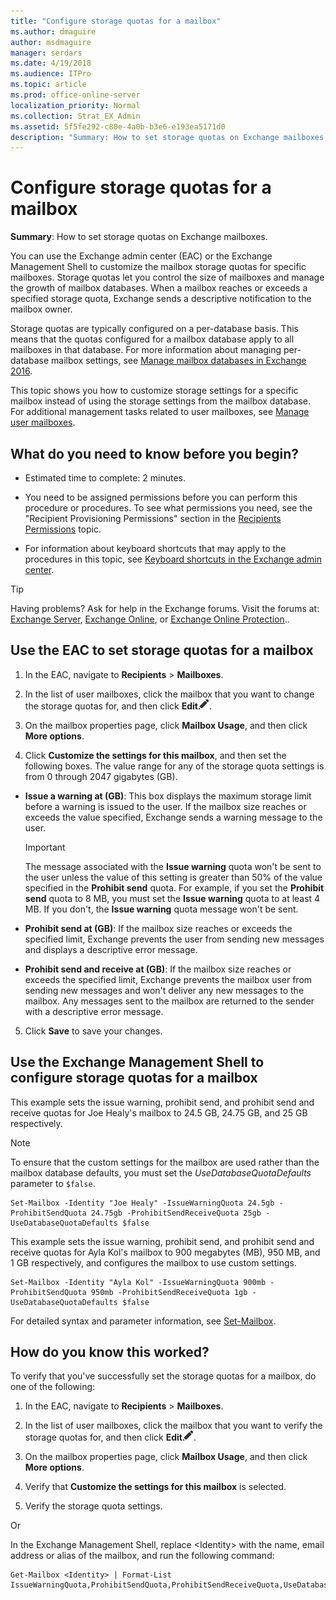```yaml
---
title: "Configure storage quotas for a mailbox"
ms.author: dmaguire
author: msdmaguire
manager: serdars
ms.date: 4/19/2018
ms.audience: ITPro
ms.topic: article
ms.prod: office-online-server
localization_priority: Normal
ms.collection: Strat_EX_Admin
ms.assetid: 5f5fe292-c80e-4a0b-b3e6-e193ea5171d0
description: "Summary: How to set storage quotas on Exchange mailboxes."
---
```


# Configure storage quotas for a mailbox

 **Summary**: How to set storage quotas on Exchange mailboxes.
  
You can use the Exchange admin center (EAC) or the Exchange Management Shell to customize the mailbox storage quotas for specific mailboxes. Storage quotas let you control the size of mailboxes and manage the growth of mailbox databases. When a mailbox reaches or exceeds a specified storage quota, Exchange sends a descriptive notification to the mailbox owner.
  
Storage quotas are typically configured on a per-database basis. This means that the quotas configured for a mailbox database apply to all mailboxes in that database. For more information about managing per-database mailbox settings, see [Manage mailbox databases in Exchange 2016](../../architecture/mailbox-servers/manage-db.md).
  
This topic shows you how to customize storage settings for a specific mailbox instead of using the storage settings from the mailbox database. For additional management tasks related to user mailboxes, see [Manage user mailboxes](manage-user-mailboxes.md).
  
## What do you need to know before you begin?

- Estimated time to complete: 2 minutes.
    
- You need to be assigned permissions before you can perform this procedure or procedures. To see what permissions you need, see the "Recipient Provisioning Permissions" section in the [Recipients Permissions](../../permissions/feature-permissions/recipients.md) topic. 
    
- For information about keyboard shortcuts that may apply to the procedures in this topic, see [Keyboard shortcuts in the Exchange admin center](../../about-documentation/keyboard-shortcuts-in-eac.md).
    
> [!TIP]
> Having problems? Ask for help in the Exchange forums. Visit the forums at: [Exchange Server](https://go.microsoft.com/fwlink/p/?linkId=60612), [Exchange Online](https://go.microsoft.com/fwlink/p/?linkId=267542), or [Exchange Online Protection](https://go.microsoft.com/fwlink/p/?linkId=285351).. 
  
## Use the EAC to set storage quotas for a mailbox

1. In the EAC, navigate to **Recipients** > **Mailboxes**.
    
2. In the list of user mailboxes, click the mailbox that you want to change the storage quotas for, and then click **Edit**![Edit icon](../../media/ITPro_EAC_EditIcon.png).
    
3. On the mailbox properties page, click **Mailbox Usage**, and then click **More options**.
    
4. Click **Customize the settings for this mailbox**, and then set the following boxes. The value range for any of the storage quota settings is from 0 through 2047 gigabytes (GB).
    
  - **Issue a warning at (GB)**: This box displays the maximum storage limit before a warning is issued to the user. If the mailbox size reaches or exceeds the value specified, Exchange sends a warning message to the user.
    
    > [!IMPORTANT]
    > The message associated with the **Issue warning** quota won't be sent to the user unless the value of this setting is greater than 50% of the value specified in the **Prohibit send** quota. For example, if you set the **Prohibit send** quota to 8 MB, you must set the **Issue warning** quota to at least 4 MB. If you don't, the **Issue warning** quota message won't be sent. 
  
  - **Prohibit send at (GB)**: If the mailbox size reaches or exceeds the specified limit, Exchange prevents the user from sending new messages and displays a descriptive error message.
    
  - **Prohibit send and receive at (GB)**: If the mailbox size reaches or exceeds the specified limit, Exchange prevents the mailbox user from sending new messages and won't deliver any new messages to the mailbox. Any messages sent to the mailbox are returned to the sender with a descriptive error message.
    
5. Click **Save** to save your changes. 
    
## Use the Exchange Management Shell to configure storage quotas for a mailbox

This example sets the issue warning, prohibit send, and prohibit send and receive quotas for Joe Healy's mailbox to 24.5 GB, 24.75 GB, and 25 GB respectively.
  
> [!NOTE]
> To ensure that the custom settings for the mailbox are used rather than the mailbox database defaults, you must set the  _UseDatabaseQuotaDefaults_ parameter to  `$false`. 
  
```
Set-Mailbox -Identity "Joe Healy" -IssueWarningQuota 24.5gb -ProhibitSendQuota 24.75gb -ProhibitSendReceiveQuota 25gb -UseDatabaseQuotaDefaults $false
```

This example sets the issue warning, prohibit send, and prohibit send and receive quotas for Ayla Kol's mailbox to 900 megabytes (MB), 950 MB, and 1 GB respectively, and configures the mailbox to use custom settings.
  
```
Set-Mailbox -Identity "Ayla Kol" -IssueWarningQuota 900mb -ProhibitSendQuota 950mb -ProhibitSendReceiveQuota 1gb -UseDatabaseQuotaDefaults $false
```

For detailed syntax and parameter information, see [Set-Mailbox](http://technet.microsoft.com/library/a0d413b9-d949-4df6-ba96-ac0906dedae2.aspx).
  
## How do you know this worked?

To verify that you've successfully set the storage quotas for a mailbox, do one of the following:
  
1. In the EAC, navigate to **Recipients** > **Mailboxes**.
    
2. In the list of user mailboxes, click the mailbox that you want to verify the storage quotas for, and then click **Edit**![Edit icon](../../media/ITPro_EAC_EditIcon.png).
    
3. On the mailbox properties page, click **Mailbox Usage**, and then click **More options**.
    
4. Verify that **Customize the settings for this mailbox** is selected. 
    
5. Verify the storage quota settings.
    
Or
  
In the Exchange Management Shell, replace \<Identity\> with the name, email address or alias of the mailbox, and run the following command:
  
```
Get-Mailbox <Identity> | Format-List IssueWarningQuota,ProhibitSendQuota,ProhibitSendReceiveQuota,UseDatabaseQuotaDefaults
```


